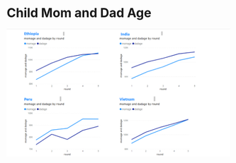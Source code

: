 # Child Mom and Dad Age
![alt text](https://github.com/Maxyee/julhas-data-science-projects/blob/master/PowerBI/child_momage_dadage/final.png)
